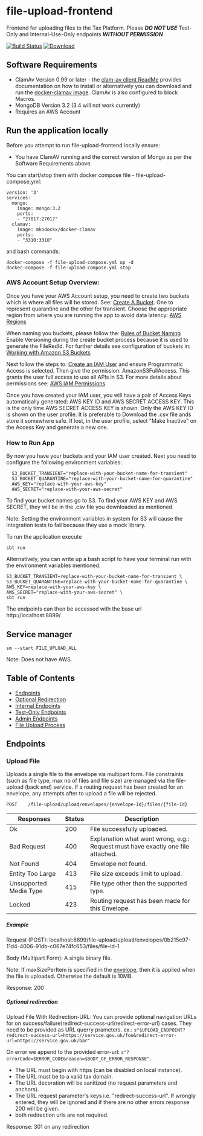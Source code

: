 # file-upload-frontend

Frontend for uploading files to the Tax Platform. Please <i>**DO NOT USE**</i> Test-Only and Internal-Use-Only endpoints <i>**WITHOUT PERMISSION**</i>  

[![Build Status](https://travis-ci.org/hmrc/file-upload-frontend.svg?branch=master)](https://travis-ci.org/hmrc/file-upload-frontend) [ ![Download](https://api.bintray.com/packages/hmrc/releases/file-upload-frontend/images/download.svg) ](https://bintray.com/hmrc/releases/file-upload-frontend/_latestVersion)

## Software Requirements
*   ClamAv Version 0.99 or later - the [clam-av client ReadMe](https://github.com/hmrc/clamav-client) provides documentation on how to install or alternatively you can download and run the [docker-clamav image](https://hub.docker.com/r/mkodockx/docker-clamav). ClamAv is also configured to block Macros.
*   MongoDB Version 3.2 (3.4 will not work currently)
*   Requires an AWS Account

## Run the application locally

Before you attempt to run file-upload-frontend locally ensure:
 
* You have ClamAV running and the correct version of Mongo as per the Software Requirements above.

You can start/stop them with docker compose file - file-upload-compose.yml:

```
version: '3'
services:
  mongo:
    image: mongo:3.2
    ports:
    - "27017:27017"
  clamav:
    image: mkodockx/docker-clamav
    ports:
    - "3310:3310"
```
and bash commands:
```
docker-compose -f file-upload-compose.yml up -d
docker-compose -f file-upload-compose.yml stop

```




### AWS Account Setup Overview:

Once you have your AWS Account setup, you need to create two buckets which is where all files will be stored. See: [Create A Bucket](http://docs.aws.amazon.com/AmazonS3/latest/gsg/CreatingABucket.html). One to represent quarantine and the other for transient. Choose the appropriate region from where you are running the app to avoid data latency: [AWS Regions](http://docs.aws.amazon.com/general/latest/gr/rande.html)

When naming you buckets, please follow the: [Rules of Bucket Naming](http://docs.aws.amazon.com/AmazonS3/latest/dev//BucketRestrictions.html#bucketnamingrules) Enable Versioning during the create bucket process because it is used to generate the FileRedId. For further details see configuration of buckets in: [Working with Amazon S3 Buckets](http://docs.aws.amazon.com/AmazonS3/latest/dev/UsingBucket.html#bucket-config-options-intro)  

Next follow the steps to: [Create an IAM User](http://docs.aws.amazon.com/IAM/latest/UserGuide/id_users_create.html) and ensure Programmatic Access is selected. Then give the permission: AmazonS3FullAccess. This grants the user full access to use all APIs in S3. For more details about permissions see: [AWS IAM Permissions](http://docs.aws.amazon.com/IAM/latest/UserGuide/access_permissions.html)

Once you have created your IAM user, you will have a pair of Access Keys automatically generated: AWS KEY ID and AWS SECRET ACCESS KEY. This is the only time AWS SECRET ACCESS KEY is shown. Only the AWS KEY ID is shown on the user profile. It is preferable to Download the .csv file ands store it somewhere safe. If lost, in the user profile, select "Make Inactive" on the Access Key and generate a new one. 

### How to Run App

By now you have your buckets and your IAM user created. Next you need to configure the following environment variables:

```
  S3_BUCKET_TRANSIENT="replace-with-your-bucket-name-for-transient"
  S3_BUCKET_QUARANTINE="replace-with-your-bucket-name-for-quarantine"
  AWS_KEY="replace-with-your-aws-key"
  AWS_SECRET="replace-with-your-aws-secret"
```

To find your bucket names go to S3. To find your AWS KEY and AWS SECRET, they will be in the .csv file you downloaded as mentioned.

Note: Setting the environment variables in system for S3 will cause the integration tests to fail because they use a mock library.

To run the application execute

```
sbt run
```

Alternatively, you can write up a bash script to have your terminal run with the environment variables mentioned.

```
S3_BUCKET_TRANSIENT=replace-with-your-bucket-name-for-transient \
S3_BUCKET_QUARANTINE=replace-with-your-bucket-name-for-quarantine \
AWS_KEY=replace-with-your-aws-key \
AWS_SECRET="replace-with-your-aws-secret" \
sbt run
```

The endpoints can then be accessed with the base url http://localhost:8899/

## Service manager

```
sm --start FILE_UPLOAD_ALL
```

Note: Does not have AWS.

## Table of Contents

*   [Endpoints](#endpoints)
*   [Optional Redirection](#redirection)
*   [Internal Endpoints](./docs/internal-endpoints.md)
*   [Test-Only Endpoints](./docs/test-only-endpoints.md)
*   [Admin Endpoints](./docs/admin-endpoints.md)
*   [File Upload Process](./docs/file-upload-process.md)


## Endpoints <a name="endpoints"></a>

### Upload File
Uploads a single file to the envelope via multipart form. 
File constraints (such as file type, max no of files and file size) are managed via the file-upload (back end) service.
If a routing request has been created for an envelope, any attempts after to upload a file will be rejected.

```
POST    /file-upload/upload/envelopes/{envelope-Id}/files/{file-Id}
```
| Responses    | Status    | Description |
| --------|---------|-------|
| Ok  | 200   | File successfully uploaded.  |
| Bad Request  | 400   | Explanation what went wrong, e.g.: Request must have exactly one file attached. |
| Not Found | 404   |  Envelope not found. |
| Entity Too Large  | 413   |  File size exceeds limit to upload.  |
| Unsupported Media Type  | 415   |  File type other than the supported type.  |
| Locked  | 423   |  Routing request has been made for this Envelope.  |

##### Example
Request (POST): localhost:8899/file-upload/upload/envelopes/0b215e97-11d4-4006-91db-c067e74fc653/files/file-id-1

Body (Multipart Form): A single binary file.  
         
Note: If maxSizePerItem is specified in the [envelope](https://github.com/hmrc/file-upload#create-an-envelope), then it is applied when the file is uploaded. Otherwise the default is 10MB. 

Response: 200

##### Optional redirection <a name="redirection"></a>
Upload File With Redirection-URL:
You can provide optional navigation URLs for on success/failure(redirect-success-url/redirect-error-url) cases. They need to be provided as URL querry prameters.
ex.: `s"$UPLOAD_ENDPOINT?redirect-success-url=https://service.gov.uk/foo&redirect-error-url=https://service.gov.uk/bar"`

On error we append to the provided error-url: `s"?errorCode=$ERROR_CODE&reason=$BODY_OF_ERROR_RESPONSE"`.

- The URL must begin with https (can be disabled on local instance).
- The URL must be to a valid tax domain.
- The URL decoration will be sanitized (no request parameters and anchors).
- The URL request parameter's keys i.e. "redirect-success-url". If wrongly entered, they will be ignored and if there are no other errors response 200 will be given.
- both redirection urls are not required.

Response: 301 on any redirection

